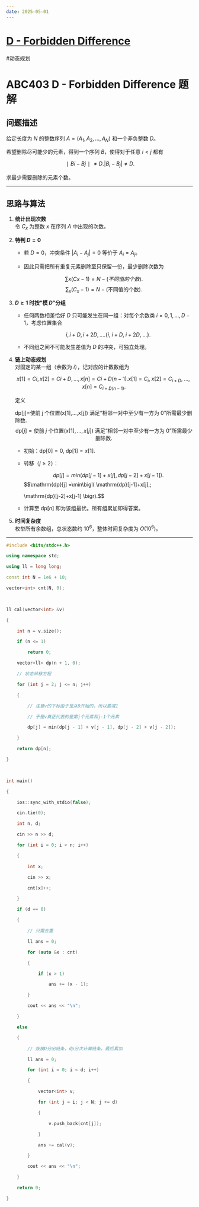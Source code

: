 ```yaml
---
date: 2025-05-01
---
```


# [D - Forbidden Difference](https://atcoder.jp/contests/abc403/tasks/abc403_d)

#动态规划 

# ABC403 D - Forbidden Difference 题解

## 问题描述

给定长度为 $N$ 的整数序列 $A=(A_1,A_2,\dots,A_N)$ 和一个非负整数 $D$。

希望删除尽可能少的元素，得到一个序列 $B$，使得对于任意 $i<j$ 都有

$$∣Bi−Bj∣≠D.|B_i - B_j| \neq D.$$

求最少需要删除的元素个数。

---

## 思路与算法

1. **统计出现次数**  
    令 $C_x$ 为整数 $x$ 在序列 $A$ 中出现的次数。
    
2. **特判 $D=0$**
    
    - 若 $D=0$，冲突条件 $|A_i - A_j|=0$ 等价于 $A_i=A_j$。
        
    - 因此只需把所有重复元素删除至只保留一份，最少删除次数为
        
    
    $$∑x(Cx−1)=N−(不同值的个数).$$$$\sum_{x}(C_x - 1) = N - (\text{不同值的个数}).$$
3. **$D\ge1$ 时按“模 $D$”分组**
    
    - 任何两数相差恰好 $D$ 只可能发生在同一组：对每个余数类 $i=0,1,\dots,D-1$，考虑位置集合
        
        $${i,  i+D,  i+2D,  … }.\{i,\;i+D,\;i+2D,\;\dots\}.$$
    - 不同组之间不可能发生差值为 $D$ 的冲突，可独立处理。
        
4. **链上动态规划**  
    对固定的某一组（余数为 $i$），记对应的计数数组为
    
    $$x[1]=Ci,  x[2]=Ci+D,  …,  x[n]=Ci+D(n−1).x[1]=C_{i},\;x[2]=C_{i+D},\;\dots,\;x[n]=C_{i+D(n-1)}.$$
    
    定义
    
    dp[j]=使前 j 个位置(x[1],…,x[j]) 满足“相邻一对中至少有一方为 0”所需最少删除数.$$\mathrm{dp}[j]=\text{使前 }j\text{ 个位置}(x[1],\dots,x[j])\text{ 满足“相邻一对中至少有一方为 0”所需最少删除数}.$$
    - 初始：$\mathrm{dp}[0]=0$, $\mathrm{dp}[1]=x[1]$.
        
    - 转移（$j\ge2$）：
        
        $$dp[j]=min⁡(dp[j−1]+x[j],  dp[j−2]+x[j−1]). $$$$\mathrm{dp}[j] =\min\bigl( \mathrm{dp}[j-1]+x[j],\; 
        
        \mathrm{dp}[j-2]+x[j-1] \bigr).$$
    - 计算至 $\mathrm{dp}[n]$ 即为该组最优。所有组累加即得答案。
        
5. **时间复杂度**  
    枚举所有余数组，总状态数约 $10^6$，整体时间复杂度为 $O(10^6)$。
    

---



```cpp
#include <bits/stdc++.h>

using namespace std;

using ll = long long;

const int N = 1e6 + 10;

vector<int> cnt(N, 0);

  

ll cal(vector<int> &v)

{

    int n = v.size();

    if (n <= 1)

        return 0;

    vector<ll> dp(n + 1, 0);

    // 状态转移方程

    for (int j = 2; j <= n; j++)

    {

        // 注意v的下标由于是从0开始的，所以要减1

        // 于是v真正代表的是第j个元素和j-1个元素

        dp[j] = min(dp[j - 1] + v[j - 1], dp[j - 2] + v[j - 2]);

    }

    return dp[n];

}

  

int main()

{

    ios::sync_with_stdio(false);

    cin.tie(0);

    int n, d;

    cin >> n >> d;

    for (int i = 0; i < n; i++)

    {

        int x;

        cin >> x;

        cnt[x]++;

    }

    if (d == 0)

    {

        // 只需去重

        ll ans = 0;

        for (auto &x : cnt)

        {

            if (x > 1)

                ans += (x - 1);

        }

        cout << ans << "\n";

    }

    else

    {

        // 按模D分出链条，dp分次计算链条，最后累加

        ll ans = 0;

        for (int i = 0; i < d; i++)

        {

            vector<int> v;

            for (int j = i; j < N; j += d)

            {

                v.push_back(cnt[j]);

            }

            ans += cal(v);

        }

        cout << ans << "\n";

    }

    return 0;

}
```

